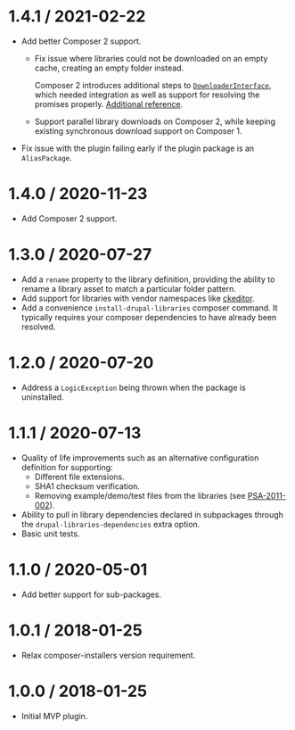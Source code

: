 1.4.1 / 2021-02-22
========================
* Add better Composer 2 support.

  * Fix issue where libraries could not be downloaded on an empty cache, creating an empty folder instead.

    Composer 2 introduces additional steps to [`DownloaderInterface`][composer-2-upgrade], which 
    needed integration as well as support for resolving the promises properly. [Additional reference][composer-2-download-support].
  * Support parallel library downloads on Composer 2, while keeping existing synchronous download support on Composer 1.
* Fix issue with the plugin failing early if the plugin package is an `AliasPackage`. 

1.4.0 / 2020-11-23
========================
* Add Composer 2 support.

1.3.0 / 2020-07-27
========================
* Add a `rename` property to the library definition, providing the ability to
    rename a library asset to match a particular folder pattern.
* Add support for libraries with vendor namespaces like [ckeditor][ckeditor-downloads].
* Add a convenience `install-drupal-libraries` composer command. It typically
    requires your composer dependencies to have already been resolved.

1.2.0 / 2020-07-20
========================
* Address a `LogicException` being thrown when the package is uninstalled.

1.1.1 / 2020-07-13
========================

* Quality of life improvements such as an alternative configuration
definition for supporting:
    * Different file extensions.
    * SHA1 checksum verification.
    * Removing example/demo/test files from the libraries (see [PSA-2011-002](https://www.drupal.org/node/1189632)).
* Ability to pull in library dependencies declared in subpackages through the
`drupal-libraries-dependencies` extra option.
* Basic unit tests.

1.1.0 / 2020-05-01
========================
* Add better support for sub-packages.

1.0.1 / 2018-01-25 
========================
* Relax composer-installers version requirement.

1.0.0 / 2018-01-25 
========================
* Initial MVP plugin.

[composer-2-upgrade]: https://getcomposer.org/upgrade/UPGRADE-2.0.md
[composer-2-download-support]: https://github.com/composer/composer/issues/9209
[ckeditor-downloads]: https://github.com/balbuf/drupal-libraries-installer/issues/6
